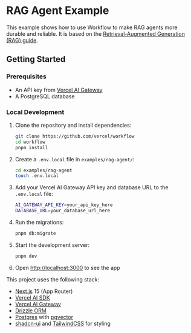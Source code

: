 # RAG Agent Example

This example shows how to use Workflow to make RAG agents more durable and reliable. It is based on the [Retrieval-Augmented Generation (RAG) guide](https://sdk.vercel.ai/docs/guides/rag-chatbot).

## Getting Started

### Prerequisites

- An API key from [Vercel AI Gateway](https://vercel.com/d?to=%2F%5Bteam%5D%2F%7E%2Fai&title=Go+to+AI+Gateway)
- A PostgreSQL database

### Local Development

1. Clone the repository and install dependencies:

   ```bash
   git clone https://github.com/vercel/workflow
   cd workflow
   pnpm install
   ```

2. Create a `.env.local` file in `examples/rag-agent/`:

   ```bash
   cd examples/rag-agent
   touch .env.local
   ```

3. Add your Vercel AI Gateway API key and database URL to the `.env.local` file:

   ```bash
   AI_GATEWAY_API_KEY=your_api_key_here
   DATABASE_URL=your_database_url_here
   ```

3. Run the migrations:

    ```bash
    pnpm db:migrate
    ```

4. Start the development server:

   ```bash
   pnpm dev
   ```

5. Open [http://localhost:3000](http://localhost:3000) to see the app

This project uses the following stack:

- [Next.js](https://nextjs.org) 15 (App Router)
- [Vercel AI SDK](https://sdk.vercel.ai/docs)
- [Vercel AI Gateway](https://vercel.com/ai-gateway)
- [Drizzle ORM](https://orm.drizzle.team)
- [Postgres](https://www.postgresql.org/) with [pgvector](https://github.com/pgvector/pgvector)
- [shadcn-ui](https://ui.shadcn.com) and [TailwindCSS](https://tailwindcss.com) for styling
